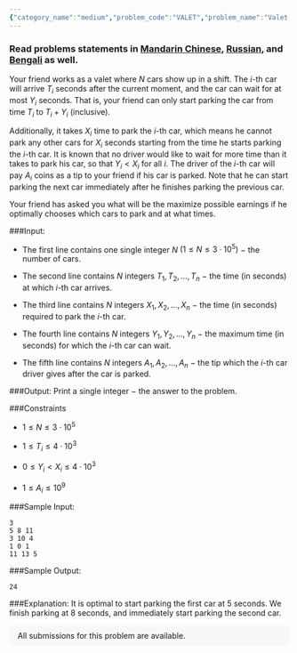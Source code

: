 ```yaml
---
{"category_name":"medium","problem_code":"VALET","problem_name":"Valet Parking","problemComponents":{"constraints":"","constraintsState":false,"subtasks":"","subtasksState":false,"inputFormat":"","inputFormatState":false,"outputFormat":"","outputFormatState":false,"sampleTestCases":{"0":{"id":1,"input":"3\r\n5 8 11\r\n3 10 4\r\n1 0 1\r\n11 13 5","output":24,"explanation":"It is optimal to start parking the first car at $5$ seconds. We finish parking at $8$ seconds, and immediately start parking the second car.","isDeleted":false}}},"video_editorial_url":"https://youtu.be/LG093nBigB8","languages_supported":{"0":"CPP14","1":"C","2":"JAVA","3":"PYTH 3.6","4":"CPP17","5":"PYTH","6":"PYP3","7":"CS2","8":"ADA","9":"PYPY","10":"TEXT","11":"PAS fpc","12":"NODEJS","13":"RUBY","14":"PHP","15":"GO","16":"HASK","17":"TCL","18":"PERL","19":"SCALA","20":"LUA","21":"kotlin","22":"BASH","23":"JS","24":"LISP sbcl","25":"rust","26":"PAS gpc","27":"BF","28":"CLOJ","29":"R","30":"D","31":"CAML","32":"FORT","33":"ASM","34":"swift","35":"FS","36":"WSPC","37":"LISP clisp","38":"SQL","39":"SCM guile","40":"PERL6","41":"ERL","42":"CLPS","43":"ICK","44":"NICE","45":"PRLG","46":"ICON","47":"COB","48":"SCM chicken","49":"PIKE","50":"SCM qobi","51":"ST","52":"SQLQ","53":"NEM"},"max_timelimit":1,"source_sizelimit":50000,"problem_author":"yash_daga","problem_tester":"","date_added":"13-04-2021","tags":{"0":"cook128","1":"dynamic","2":"medium","3":"yash_daga"},"problem_difficulty_level":"Medium","best_tag":"Dynamic Programming","editorial_url":"https://discuss.codechef.com/problems/VALET","time":{"view_start_date":1618772404,"submit_start_date":1618772404,"visible_start_date":1618772404,"end_date":1735669800},"is_direct_submittable":false,"problemDiscussURL":"https://discuss.codechef.com/search?q=VALET","is_proctored":false,"visitedContests":{},"layout":"problem"}
---
```

### Read problems statements in [Mandarin Chinese](https://www.codechef.com/download/translated/COOK128/mandarin/VALET.pdf), [Russian](https://www.codechef.com/download/translated/COOK128/russian/VALET.pdf), and [Bengali](https://www.codechef.com/download/translated/COOK128/bengali/VALET.pdf) as well.

Your friend works as a valet where $N$ cars show up in a shift. The $i$-th car will arrive $T_i$ seconds after the current moment, and the car can wait for at most $Y_i$ seconds. That is, your friend can only start parking the car from time $T_i$ to $T_i+Y_i$ (inclusive).

Additionally, it takes $X_i$ time to park the $i$-th car, which means he cannot park any other cars for $X_i$ seconds starting from the time he starts parking the $i$-th car. It is known that no driver would like to wait for more time than it takes to park his car, so that $Y_i  < X_i$ for all $i$. The driver of the $i$-th car will pay $A_i$ coins as a tip to your friend if his car is parked. Note that he can start parking the next car immediately after he finishes parking the previous car.

Your friend has asked you what will be the maximize possible earnings if he optimally chooses which cars to park and at what times.

###Input:

- The first line contains one single integer $N$ $(1 \le N \le 3 \cdot 10^5)$ $-$ the number of cars.

- The second line contains $N$ integers $T_1, T_2, \ldots, T_n$ $-$ the time (in seconds) at which $i$-th car arrives.

- The third line contains $N$ integers $X_1, X_2, \ldots, X_n$ $-$ the time (in seconds) required to park the $i$-th car.

- The fourth line contains $N$ integers $Y_1, Y_2, \ldots, Y_n$ $-$ the maximum time (in seconds) for which the $i$-th car can wait.

- The fifth line contains $N$ integers $A_1, A_2, \ldots, A_n$ $-$ the tip which the $i$-th car driver gives after the car is parked.



###Output:
Print a single integer $-$ the answer to the problem.

###Constraints 
- $1\le N\le 3\cdot 10^5$

- $1\le T_i\le 4\cdot 10^3$

- $0\le Y_i < X_i\le 4\cdot 10^3$

- $1\le A_i\le 10^9$


###Sample Input:
```
3
5 8 11
3 10 4
1 0 1
11 13 5
```

###Sample Output:
```
24
```
	
###Explanation:
It is optimal to start parking the first car at $5$ seconds. We finish parking at $8$ seconds, and immediately start parking the second car.

<aside style='background: #f8f8f8;padding: 10px 15px;'><div>All submissions for this problem are available.</div></aside>